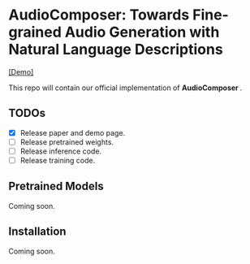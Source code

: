 # AudioComposer: Towards Fine-grained Audio Generation with Natural Language Descriptions
[[Demo]](https://lavendery.github.io/AudioComposer/)

This repo will contain our official implementation of <strong> AudioComposer </strong>.

## TODOs
- [x] Release paper and demo page.
- [ ] Release pretrained weights.
- [ ] Release inference code.
- [ ] Release training code.

## Pretrained Models
Coming soon.
<!-- Models can be downloaded [here](http). -->

## Installation
Coming soon.


